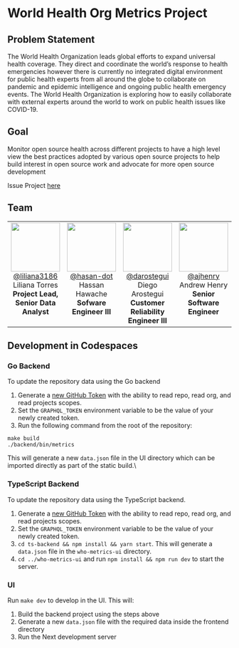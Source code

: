 # World Health Org Metrics Project

## Problem Statement

The World Health Organization leads global efforts to expand universal health coverage. They direct and coordinate the world’s response to health emergencies however there is currently no integrated digital environment for public health experts from all around the globe to collaborate on pandemic and epidemic intelligence and ongoing public health emergency events. The World Health Organization is exploring how to easily collaborate with external experts around the world to work on public health issues like COVID-19.

## Goal

Monitor open source health across different projects to have a high level view the best practices adopted by various open source projects to help build interest in open source work and advocate for more open source development

Issue Project [here](https://github.com/github/SI-skills-based-volunteering/issues/147#issuecomment-1472370039)

## Team

<table>
  <tr valign="top">
  <td align=center>
    <img src="https://avatars.githubusercontent.com/u/12959012?v=4" width="110" height="110"><br/>
      <a href="https://github.com/liliana3186">@liliana3186</a><br/>
     Liliana Torres<br/>
      <b>Project Lead, Senior Data Analyst </b>
    </td>
    <td align=center>
    <img src="https://avatars.githubusercontent.com/u/34780972?v=4" width="110" height="110"><br/>
      <a href="https://github.com/hasan-dot">@hasan-dot</a><br/>
      Hassan Hawache<br/>
      <b>Sofware Engineer III</b>
    </td>
    <td align=center>
    <img src="https://avatars.githubusercontent.com/u/61184284?v=4" width="110" height="110"><br/>
      <a href="https://github.com/darostegui">@darostegui</a><br/>
      Diego Arostegui<br/>
      <b>Customer Reliability Engineer III</b>
    </td>
    <td align=center>
    <img src="https://avatars.githubusercontent.com/u/24923406?v=4" width="110" height="110"><br/>
      <a href="https://github.com/ajhenry">@ajhenry</a><br/>
      Andrew Henry<br/>
      <b> Senior Software Engineer </b>
    </td>
    <td align=center>
    <img src="https://avatars.githubusercontent.com/u/67866556?v=4" width="110" height="110"><br/>
      <a href="https://github.com/joannaakl">@joannaakl</a><br/>
      Joanna Krzek-Lubowiecka<br/>
      <b> Software Engineer III </br>
    </td>
    <td align=center>
    <img src="https://avatars.githubusercontent.com/u/22037769?v=4" width="110" height="110"><br/>
      <a href="https://github.com/dmgardiner25">@dmgardiner25</a><br/>
      David Gardiner<br/>
      <b> Software Engineer II</b>
    </td>
    <td align=center>
    <img src="https://github.com/ipc103.png?v=4" width="110" height="110"><br/>
      <a href="https://github.com/ipc103">@ipc103</a><br/>
      Ian Candy<br/>
      <b> Senior Software Engineer</b>
    </td>
   </tr>
</table>

## Development in Codespaces

<!-- TODO: Add min requirements and deployment steps -->

### Go Backend

To update the repository data using the Go backend

1. Generate a [new GitHub Token](https://github.com/settings/tokens) with the ability to read repo, read org, and read projects scopes.
1. Set the `GRAPHQL_TOKEN` environment variable to be the value of your newly created token.
1. Run the following command from the root of the repository:

```
make build
./backend/bin/metrics
```

This will generate a new `data.json` file in the UI directory which can be imported directly as part of the static build.\

### TypeScript Backend

To update the repository data using the TypeScript backend.

1. Generate a [new GitHub Token](https://github.com/settings/tokens) with the ability to read repo, read org, and read projects scopes.
1. Set the `GRAPHQL_TOKEN` environment variable to be the value of your newly created token.
1. `cd ts-backend && npm install && yarn start`. This will generate a `data.json` file in the `who-metrics-ui` directory.
1. `cd ../who-metrics-ui` and run `npm install && npm run dev` to start the server.

### UI

Run `make dev` to develop in the UI. This will:

1. Build the backend project using the steps above
1. Generate a new `data.json` file with the required data inside the frontend directory
1. Run the Next development server
